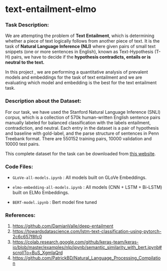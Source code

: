 # text-entailment-elmo


### Task Description:

We are attempting the problem of **Text Entailment**, which is determining whether a piece of text logically follows from another piece of text. It is the task of **Natural Language Inference (NLI)** where given pairs of small text snippets (one or more sentences in English), known as Text-Hypothesis (T-H) pairs, we have to decide if the **hypothesis contradicts, entails or is neutral to the text.** 

In this project , we are performing a quantitative analysis of prevalent models and embeddings for the task of text entailment and we are evaluating which model and embedding is the best for the text entailment task. 

### Description about the Dataset:

For our task, we have used the Stanford Natural Language Inference (SNLI) corpus, which is a collection of 570k human-written English sentence pairs manually labeled for balanced classification with the labels entailment, contradiction, and neutral. Each entry in the dataset is a pair of hypothesis and baseline with gold-label, and the parse structure of sentences in Penn Treebank format. There are 550152 training pairs, 10000 validation and 10000 test pairs.

This complete dataset for the task can be downloaded from [this website](https://nlp.stanford.edu/projects/snli/). 



### Code Files:

* `GLoVe-all-models.ipynb` : All models built on GLoVe Embeddings.

* `elmo-embedding-all-models.ipynb` : All models (CNN + LSTM + Bi-LSTM) built on ELMo Embeddings.

* `BERT-model.ipynb` : Bert model fine tuned


### References:

1. https://github.com/DamianValle/deep-entailment
2. https://towardsdatascience.com/lstm-text-classification-using-pytorch-2c6c657f8fc0
3. https://colab.research.google.com/github/keras-team/keras-io/blob/master/examples/nlp/ipynb/semantic_similarity_with_bert.ipynb#scrollTo=BuS_XgmIaQrd
4. https://github.com/PatrickBD/Natural_Language_Processing_Compilation
